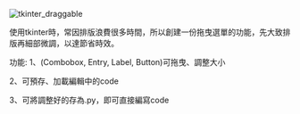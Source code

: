 ![tkinter_draggable](https://github.com/Atong1017/tkinter_draggable/assets/60724932/13ddbd4c-d058-4c65-bd5d-7323e53f12b1)

使用tkinter時，常因排版浪費很多時間，所以創建一份拖曳選單的功能，先大致排版再細部微調，以達節省時效。

功能:
1、(Combobox, Entry, Label, Button)可拖曳、調整大小

2、可預存、加載編輯中的code

3、可將調整好的存為.py，即可直接編寫code
